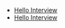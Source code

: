 - [Hello Interview](https://www.hellointerview.com/learn/system-design/problem-breakdowns/youtube)
- [Hello Interview](https://www.youtube.com/watch?v=IUrQ5_g3XKs&ab_channel=HelloInterview-SWEInterviewPreparation)
